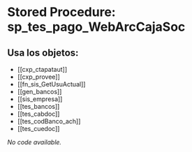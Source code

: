 # Stored Procedure: sp_tes_pago_WebArcCajaSoc

## Usa los objetos:
- [[cxp_ctapataut]]
- [[cxp_provee]]
- [[fn_sis_GetUsuActual]]
- [[gen_bancos]]
- [[sis_empresa]]
- [[tes_bancos]]
- [[tes_cabdoc]]
- [[tes_codBanco_ach]]
- [[tes_cuedoc]]

*No code available.*
